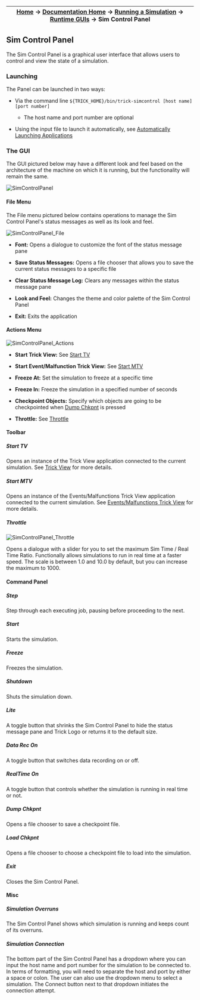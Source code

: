 | [Home](/trick) → [Documentation Home](../../Documentation-Home) → [Running a Simulation](../Running-a-Simulation) → [Runtime GUIs](Runtime-GUIs) → Sim Control Panel |
|------------------------------------------------------------------|

## Sim Control Panel

The Sim Control Panel is a graphical user interface that allows users to control and view the state of a simulation.

### Launching

The Panel can be launched in two ways:

- Via the command line `${TRICK_HOME}/bin/trick-simcontrol [host name] [port number]` 
  - The host name and port number are optional

- Using the input file to launch it automatically, see [Automatically Launching Applications](Runtime-GUIs#automatically-launching-applications)

### The GUI

The GUI pictured below may have a different look and feel based on the architecture of the machine on which it is running, but the functionality will remain the same.

![SimControlPanel](images/SimControlPanel.jpg)

#### File Menu

The File menu pictured below contains operations to manage the Sim Control Panel's status messages as well as its look and feel.

![SimControlPanel_File](images/SCP_File.jpg)

- **Font:** Opens a dialogue to customize the font of the status message pane

- **Save Status Messages:** Opens a file chooser that allows you to save the current status messages to a specific file

- **Clear Status Message Log:** Clears any messages within the status message pane

- **Look and Feel:** Changes the theme and color palette of the Sim Control Panel

- **Exit:** Exits the application

#### Actions Menu

![SimControlPanel_Actions](images/SCP_Actions.jpg)

- **Start Trick View:** See [Start TV](#start-tv)

- **Start Event/Malfunction Trick View:** See [Start MTV](#start-mtv)

- **Freeze At:** Set the simulation to freeze at a specific time

- **Freeze In:** Freeze the simulation in a specified number of seconds

- **Checkpoint Objects:** Specify which objects are going to be checkpointed when [Dump Chkpnt](#dump-chkpnt) is pressed

- **Throttle:** See [Throttle](#throttle)

#### Toolbar

##### Start TV

Opens an instance of the Trick View application connected to the current simulation. See [Trick View](TrickView) for more details.

##### Start MTV

Opens an instance of the Events/Malfunctions Trick View application connected to the current simulation. See [Events/Malfunctions Trick View](MalfunctionsTrickView) for more details.

##### Throttle

![SimControlPanel_Throttle](images/SCP_Throttle.png)

Opens a dialogue with a slider for you to set the maximum Sim Time / Real Time Ratio. Functionally allows simulations to run in real time at a faster speed. The scale is between 1.0 and 10.0 by default, but you can increase the maximum to 1000.

#### Command Panel

##### Step
Step through each executing job, pausing before proceeding to the next.

##### Start
Starts the simulation.

##### Freeze
Freezes the simulation.

##### Shutdown
Shuts the simulation down.

##### Lite
A toggle button that shrinks the Sim Control Panel to hide the status message pane and Trick Logo or returns it to the default size.

##### Data Rec On
A toggle button that switches data recording on or off.

##### RealTime On
A toggle button that controls whether the simulation is running in real time or not.

##### Dump Chkpnt
Opens a file chooser to save a checkpoint file.

##### Load Chkpnt
Opens a file chooser to choose a checkpoint file to load into the simulation.

##### Exit
Closes the Sim Control Panel.

#### Misc

##### Simulation Overruns
The Sim Control Panel shows which simulation is running and keeps count of its overruns.

##### Simulation Connection
The bottom part of the Sim Control Panel has a dropdown where you can input the host name and port number for the simulation to be connected to. In terms of formatting, you will need to separate the host and port by either a space or colon. The user can also use the dropdown menu to select a simulation. The Connect button next to that dropdown initiates the connection attempt. 
